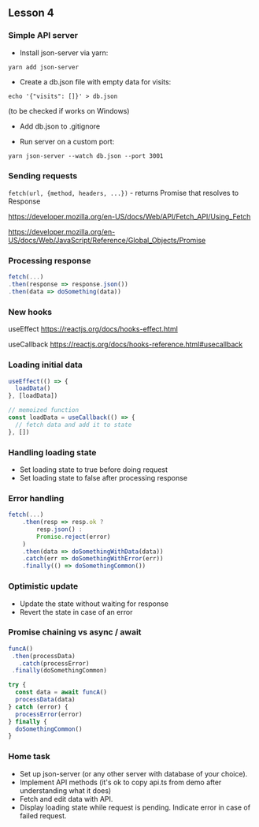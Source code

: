 ## Lesson 4

### Simple API server

- Install json-server via yarn:

`yarn add json-server`

- Create a db.json file with empty data for visits:

`echo '{"visits": []}' > db.json`

(to be checked if works on Windows)

- Add db.json to .gitignore

- Run server on a custom port:

`yarn json-server --watch db.json --port 3001`

### Sending requests

`fetch(url, {method, headers, ...})` - returns Promise that resolves to Response

https://developer.mozilla.org/en-US/docs/Web/API/Fetch_API/Using_Fetch

https://developer.mozilla.org/en-US/docs/Web/JavaScript/Reference/Global_Objects/Promise

### Processing response

```javascript
fetch(...)
.then(response => response.json())
.then(data => doSomething(data))
```

### New hooks

useEffect https://reactjs.org/docs/hooks-effect.html

useCallback https://reactjs.org/docs/hooks-reference.html#usecallback

### Loading initial data

```javascript
useEffect(() => {
  loadData()
}, [loadData])

// memoized function
const loadData = useCallback(() => {
  // fetch data and add it to state
}, [])
```

### Handling loading state

- Set loading state to true before doing request
- Set loading state to false after processing response

### Error handling
```javascript
fetch(...)
    .then(resp => resp.ok ?
        resp.json() :
        Promise.reject(error)
    )
    .then(data => doSomethingWithData(data))
    .catch(err => doSomethingWithError(err))
    .finally(() => doSomethingCommon())
```

### Optimistic update

- Update the state without waiting for response
- Revert the state in case of an error

### Promise chaining vs async / await

```javascript
funcA()
 .then(processData)
   .catch(processError)
 .finally(doSomethingCommon)

try {
  const data = await funcA()
  processData(data)
} catch (error) {
  processError(error)
} finally {
  doSomethingCommon()
}
```

### Home task
- Set up json-server (or any other server with database of your choice).
- Implement API methods (it's ok to copy api.ts from demo after understanding what it does)
- Fetch and edit data with API.
- Display loading state while request is pending. Indicate error in case of failed request.
